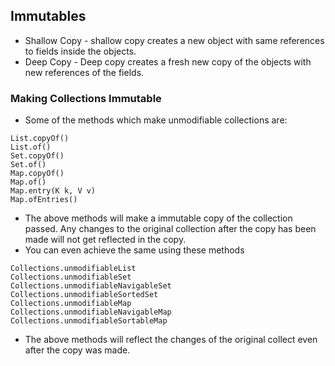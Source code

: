 ## Immutables

- Shallow Copy - shallow copy creates a new object with same references to fields inside the objects.
- Deep Copy - Deep copy creates a fresh new copy of the objects with new references of the fields.

### Making Collections Immutable
- Some of the methods which make unmodifiable collections are:
```aidl
List.copyOf()
List.of()
Set.copyOf()
Set.of()
Map.copyOf()
Map.of()
Map.entry(K k, V v)
Map.ofEntries()
```
- The above methods will make a immutable copy of the collection passed. Any changes to the original collection after the copy has been made will not get reflected in the copy.
- You can even achieve the same using these methods
```aidl
Collections.unmodifiableList
Collections.unmodifiableSet
Collections.unmodifiableNavigableSet
Collections.unmodifiableSortedSet
Collections.unmodifiableMap
Collections.unmodifiableNavigableMap
Collections.unmodifiableSortableMap
```
- The above methods will reflect the changes of the original collect even after the copy was made.